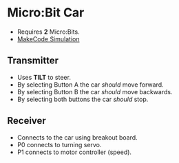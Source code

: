 # Micro:Bit Car
- Requires **2** Micro:Bits.
- [MakeCode Simulation]([url](https://makecode.microbit.org/_DhEEAuFV1HUc))
## Transmitter
- Uses **TILT** to steer.
- By selecting Button A the car *should* move forward.
- By selecting Button B the car *should* move backwards.
- By selecting both buttons the car *should* stop.
## Receiver
- Connects to the car using breakout board.
- P0 connects to turning servo.
- P1 connects to motor controller (speed).
